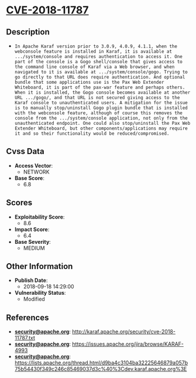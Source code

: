 
# [CVE-2018-11787](http://karaf.apache.org/security/cve-2018-11787.txt)

## Description

- `In Apache Karaf version prior to 3.0.9, 4.0.9, 4.1.1, when the webconsole feature is installed in Karaf, it is available at .../system/console and requires authentication to access it. One part of the console is a Gogo shell/console that gives access to the command line console of Karaf via a Web browser, and when navigated to it is available at .../system/console/gogo. Trying to go directly to that URL does require authentication. And optional bundle that some applications use is the Pax Web Extender Whiteboard, it is part of the pax-war feature and perhaps others. When it is installed, the Gogo console becomes available at another URL .../gogo/, and that URL is not secured giving access to the Karaf console to unauthenticated users. A mitigation for the issue is to manually stop/uninstall Gogo plugin bundle that is installed with the webconsole feature, although of course this removes the console from the .../system/console application, not only from the unauthenticated endpoint. One could also stop/uninstall the Pax Web Extender Whiteboard, but other components/applications may require it and so their functionality would be reduced/compromised.`

## Cvss Data

- **Access Vector**:
  - NETWORK
- **Base Score**:
  - 6.8

## Scores

- **Exploitability Score**:
  - 8.6
- **Impact Score**:
  - 6.4
- **Base Severity**:
  - MEDIUM

## Other Information

- **Publish Date**:
  - 2018-09-18 14:29:00
- **Vulnerability Status**:
  - Modified

## References

- **security@apache.org**: http://karaf.apache.org/security/cve-2018-11787.txt
- **security@apache.org**: https://issues.apache.org/jira/browse/KARAF-4993
- **security@apache.org**: https://lists.apache.org/thread.html/d9ba4c3104ba32225646879a057b75b54430f349c246c85469037d3c%40%3Cdev.karaf.apache.org%3E
